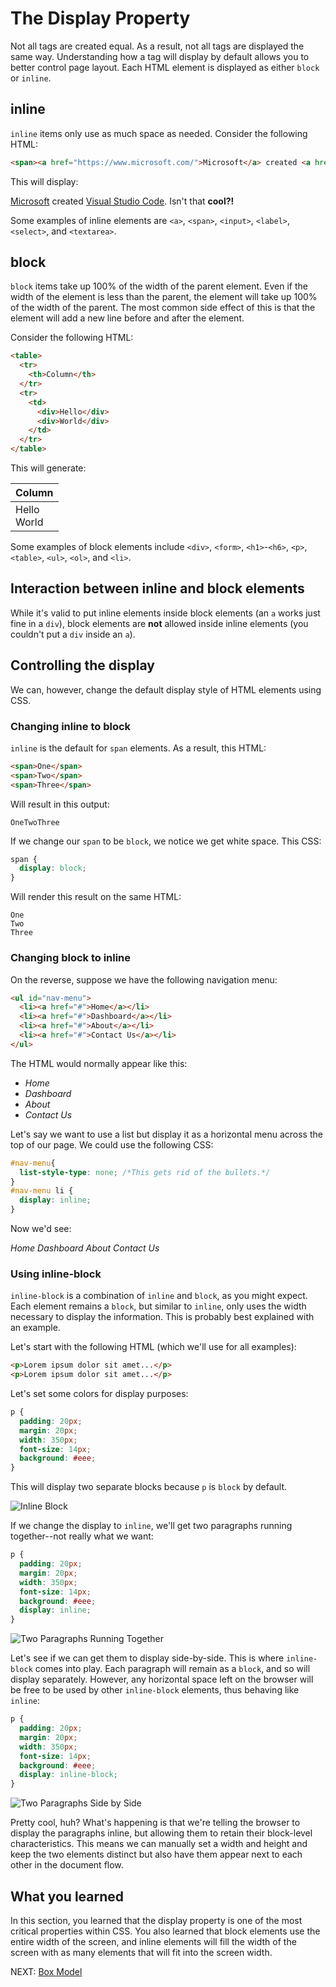 # The Display Property

Not all tags are created equal. As a result, not all tags are displayed the same way. Understanding how a tag will display by default allows you to better control page layout. Each HTML element is displayed as either `block` or `inline`.

## inline

`inline` items only use as much space as needed. Consider the following HTML:

``` html
<span><a href="https://www.microsoft.com/">Microsoft</a> created <a href="https://code.visualstudio.com">Visual Studio Code</a>. Isn't that <strong>cool?!</strong></span>
```

This will display:

[Microsoft](https://www.microsoft.com) created [Visual Studio Code](https://code.visualstudio.com). Isn't that **cool?!**

Some examples of inline elements are `<a>`, `<span>`, `<input>`, `<label>`, `<select>`, and `<textarea>`.

## block

`block` items take up 100% of the width of the parent element. Even if the width of the element is less than the parent, the element will take up 100% of the width of the parent. The most common side effect of this is that the element will add a new line before and after the element.

Consider the following HTML:

``` html
<table>
  <tr>
    <th>Column</th>
  </tr>
  <tr>
    <td>
      <div>Hello</div>
      <div>World</div>
    </td>
  </tr>
</table>
```

This will generate:

| Column           |
| ---------------- |
| Hello<br />World |

Some examples of block elements include `<div>`, `<form>`, `<h1>`-`<h6>`, `<p>`, `<table>`, `<ul>`, `<ol>`, and `<li>`.

## Interaction between inline and block elements

While it's valid to put inline elements inside block elements (an `a` works just fine in a `div`), block elements are **not** allowed inside inline elements (you couldn't put a `div` inside an `a`).

## Controlling the display

We can, however, change the default display style of HTML elements using CSS.

### Changing inline to block

`inline` is the default for `span` elements. As a result, this HTML:

``` html
<span>One</span>
<span>Two</span>
<span>Three</span>
```

Will result in this output:

``` text
OneTwoThree
```

If we change our `span` to be `block`, we notice we get white space. This CSS:

``` css
span {
  display: block;
}
```

Will render this result on the same HTML:

``` text
One
Two
Three
```

### Changing block to inline

On the reverse, suppose we have the following navigation menu:

``` html
<ul id="nav-menu">
  <li><a href="#">Home</a></li>
  <li><a href="#">Dashboard</a></li>
  <li><a href="#">About</a></li>
  <li><a href="#">Contact Us</a></li>
</ul>
```

The HTML would normally appear like this:

- _Home_
- _Dashboard_
- _About_
- _Contact Us_

Let's say we want to use a list but display it as a horizontal menu across the top of our page. We could use the following CSS:

``` css
#nav-menu{
  list-style-type: none; /*This gets rid of the bullets.*/
}
#nav-menu li {
  display: inline;
}
```

Now we'd see:

_Home_ _Dashboard_ _About_ _Contact Us_

### Using inline-block

`inline-block` is a combination of `inline` and `block`, as you might expect. Each element remains a `block`, but similar to `inline`, only uses the width necessary to display the information. This is probably best explained with an example.

Let's start with the following HTML (which we'll use for all examples):

``` html
<p>Lorem ipsum dolor sit amet...</p>
<p>Lorem ipsum dolor sit amet...</p>
```

Let's set some colors for display purposes:

``` css
p {
  padding: 20px;
  margin: 20px;
  width: 350px;
  font-size: 14px;
  background: #eee;
}
```

This will display two separate blocks because `p` is `block` by default.

![Inline Block](../images/inlineBlock-1.jpg)

If we change the display to `inline`, we'll get two paragraphs running together--not really what we want:

``` css
p {
  padding: 20px;
  margin: 20px;
  width: 350px;
  font-size: 14px;
  background: #eee;
  display: inline;
}
```

![Two Paragraphs Running Together](../images/Inline-Block-Example-Two.png)

Let's see if we can get them to display side-by-side. This is where `inline-block` comes into play. Each paragraph will remain as a `block`, and so will display separately. However, any horizontal space left on the browser will be free to be used by other `inline-block` elements, thus behaving like `inline`:

``` css
p {
  padding: 20px;
  margin: 20px;
  width: 350px;
  font-size: 14px;
  background: #eee;
  display: inline-block;
}
```

![Two Paragraphs Side by Side](../images/inlineBlock-6a.jpg)

Pretty cool, huh? What's happening is that we're telling the browser to display the paragraphs inline, but allowing them to retain their block-level characteristics. This means we can manually set a width and height and keep the two elements distinct but also have them appear next to each other in the document flow.

## What you learned

In this section, you learned that the display property is one of the most critical properties within CSS. You also learned that block elements use the entire width of the screen, and inline elements will fill the width of the screen with as many elements that will fit into the screen width.

NEXT: [Box Model](./box_model.md)
